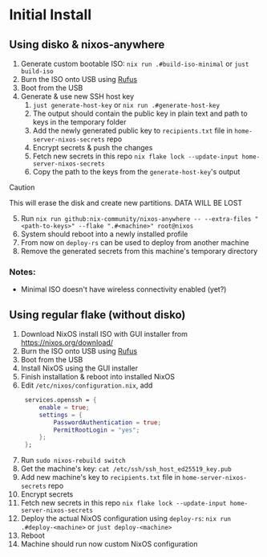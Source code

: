 # Initial Install

## Using disko & nixos-anywhere

1. Generate custom bootable ISO: `nix run .#build-iso-minimal` or `just build-iso`
2. Burn the ISO onto USB using [Rufus](https://rufus.ie/en/)
3. Boot from the USB
4. Generate & use new SSH host key
   1. `just generate-host-key` or `nix run .#generate-host-key`
   2. The output should contain the public key in plain text and path to keys in the temporary folder
   4. Add the newly generated public key to `recipients.txt` file in `home-server-nixos-secrets` repo
   5. Encrypt secrets & push the changes
   6. Fetch new secrets in this repo `nix flake lock --update-input home-server-nixos-secrets`
   7. Copy the path to the keys from the `generate-host-key`'s output
> [!CAUTION]
> This will erase the disk and create new partitions. DATA WILL BE LOST
5. Run `nix run github:nix-community/nixos-anywhere -- --extra-files "<path-to-keys>" --flake ".#<machine>" root@nixos`
6. System should reboot into a newly installed profile
7. From now on `deploy-rs` can be used to deploy from another machine
8. Remove the generated secrets from this machine's temporary directory

### Notes:

- Minimal ISO doesn't have wireless connectivity enabled (yet?)

## Using regular flake (without disko)

1. Download NixOS install ISO with GUI installer from https://nixos.org/download/
2. Burn the ISO onto USB using [Rufus](https://rufus.ie/en/)
3. Boot from the USB
4. Install NixOS using the GUI installer
5. Finish installation & reboot into installed NixOS
6. Edit `/etc/nixos/configuration.nix`, add
   ```nix
    services.openssh = {
        enable = true;
        settings = {
            PasswordAuthentication = true;
            PermitRootLogin = "yes";
        };
    };
   ```
7. Run `sudo nixos-rebuild switch`
8. Get the machine's key: `cat /etc/ssh/ssh_host_ed25519_key.pub`
9. Add new machine's key to `recipients.txt` file in `home-server-nixos-secrets` repo
10. Encrypt secrets
11. Fetch new secrets in this repo `nix flake lock --update-input home-server-nixos-secrets`
12. Deploy the actual NixOS configuration using `deploy-rs`: `nix run .#deploy-<machine>` or `just deploy-<machine>`
13. Reboot
14. Machine should run now custom NixOS configuration
